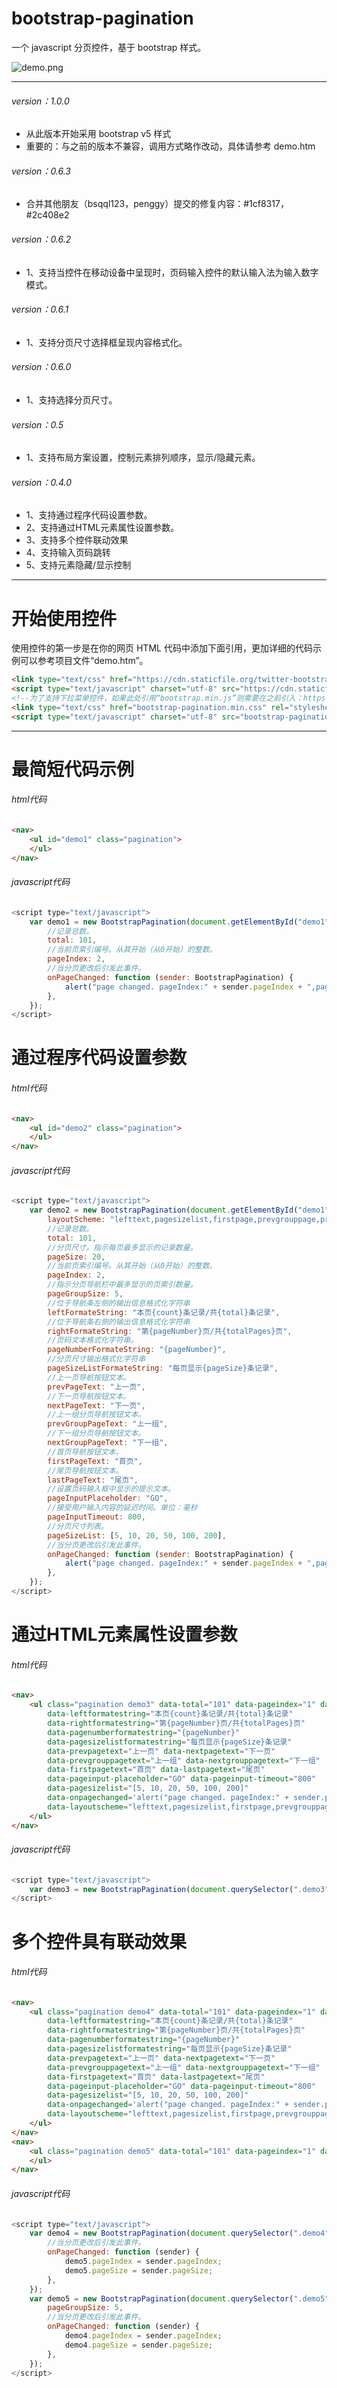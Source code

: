 ﻿# bootstrap-pagination
一个 javascript 分页控件，基于 bootstrap 样式。

![demo.png](images/demo.png)

---

###### version：1.0.0

+ 从此版本开始采用 bootstrap v5 样式
+ 重要的：与之前的版本不兼容，调用方式略作改动，具体请参考 demo.htm

###### version：0.6.3

+ 合并其他朋友（bsqql123，penggy）提交的修复内容：#1cf8317，#2c408e2

###### version：0.6.2

+ 1、支持当控件在移动设备中呈现时，页码输入控件的默认输入法为输入数字模式。

###### version：0.6.1

+ 1、支持分页尺寸选择框呈现内容格式化。

###### version：0.6.0

+ 1、支持选择分页尺寸。

###### version：0.5

+ 1、支持布局方案设置，控制元素排列顺序，显示/隐藏元素。

###### version：0.4.0

+ 1、支持通过程序代码设置参数。
+ 2、支持通过HTML元素属性设置参数。
+ 3、支持多个控件联动效果
+ 4、支持输入页码跳转
+ 5、支持元素隐藏/显示控制

---

# 开始使用控件

使用控件的第一步是在你的网页 HTML 代码中添加下面引用，更加详细的代码示例可以参考项目文件“demo.htm”。

```html
<link type="text/css" href="https://cdn.staticfile.org/twitter-bootstrap/5.2.3/css/bootstrap.min.css" rel="stylesheet" />
<script type="text/javascript" charset="utf-8" src="https://cdn.staticfile.org/twitter-bootstrap/5.2.3/js/bootstrap.bundle.min.js"></script>
<!--为了支持下拉菜单控件，如果此处引用“bootstrap.min.js”则需要在之前引入：https://cdn.staticfile.org/popper.js/2.11.6/umd/popper.min.js-->
<link type="text/css" href="bootstrap-pagination.min.css" rel="stylesheet" />
<script type="text/javascript" charset="utf-8" src="bootstrap-pagination.min.js"></script>
```

---

# 最简短代码示例

###### html代码

```html
<nav>
    <ul id="demo1" class="pagination">
    </ul>
</nav>
```

###### javascript代码

```javascript
<script type="text/javascript">
    var demo1 = new BootstrapPagination(document.getElementById("demo1"), {
        //记录总数。
        total: 101,
        //当前页索引编号。从其开始（从0开始）的整数。
        pageIndex: 2,
        //当分页更改后引发此事件。
        onPageChanged: function (sender: BootstrapPagination) {
            alert("page changed. pageIndex:" + sender.pageIndex + ",pageSize:" + sender.pageSize)
        },
    });
</script>
```

# 通过程序代码设置参数

###### html代码

```html
<nav>
    <ul id="demo2" class="pagination">
    </ul>
</nav>
```

###### javascript代码

```javascript
<script type="text/javascript">
    var demo2 = new BootstrapPagination(document.getElementById("demo1"), {
        layoutScheme: "lefttext,pagesizelist,firstpage,prevgrouppage,prevpage,pagenumber,nextpage,nextgrouppage,lastpage,pageinput,righttext",
        //记录总数。
        total: 101,
        //分页尺寸。指示每页最多显示的记录数量。
        pageSize: 20,
        //当前页索引编号。从其开始（从0开始）的整数。
        pageIndex: 2,
        //指示分页导航栏中最多显示的页索引数量。
        pageGroupSize: 5,
        //位于导航条左侧的输出信息格式化字符串
        leftFormateString: "本页{count}条记录/共{total}条记录",
        //位于导航条右侧的输出信息格式化字符串
        rightFormateString: "第{pageNumber}页/共{totalPages}页",
        //页码文本格式化字符串。
        pageNumberFormateString: "{pageNumber}",
        //分页尺寸输出格式化字符串
        pageSizeListFormateString: "每页显示{pageSize}条记录",
        //上一页导航按钮文本。
        prevPageText: "上一页",
        //下一页导航按钮文本。
        nextPageText: "下一页",
        //上一组分页导航按钮文本。
        prevGroupPageText: "上一组",
        //下一组分页导航按钮文本。
        nextGroupPageText: "下一组",
        //首页导航按钮文本。
        firstPageText: "首页",
        //尾页导航按钮文本。
        lastPageText: "尾页",
        //设置页码输入框中显示的提示文本。
        pageInputPlaceholder: "GO",
        //接受用户输入内容的延迟时间。单位：毫秒
        pageInputTimeout: 800,
        //分页尺寸列表。
        pageSizeList: [5, 10, 20, 50, 100, 200],
        //当分页更改后引发此事件。
        onPageChanged: function (sender: BootstrapPagination) {
            alert("page changed. pageIndex:" + sender.pageIndex + ",pageSize:" + sender.pageSize)
        },
    });
</script>
```

# 通过HTML元素属性设置参数

###### html代码

```html
<nav>
    <ul class="pagination demo3" data-total="101" data-pageindex="1" data-pagesize="20" data-pagegroupsize="5"
        data-leftformatestring="本页{count}条记录/共{total}条记录"
        data-rightformatestring="第{pageNumber}页/共{totalPages}页"
        data-pagenumberformatestring="{pageNumber}"
        data-pagesizelistformatestring="每页显示{pageSize}条记录"
        data-prevpagetext="上一页" data-nextpagetext="下一页"
        data-prevgrouppagetext="上一组" data-nextgrouppagetext="下一组"
        data-firstpagetext="首页" data-lastpagetext="尾页"
        data-pageinput-placeholder="GO" data-pageinput-timeout="800"
        data-pagesizelist="[5, 10, 20, 50, 100, 200]"
        data-onpagechanged='alert("page changed. pageIndex:" + sender.pageIndex + ",pageSize:" + sender.pageSize);'
        data-layoutscheme="lefttext,pagesizelist,firstpage,prevgrouppage,prevpage,pagenumber,nextpage,nextgrouppage,lastpage,pageinput,righttext">
    </ul>
</nav>
```

###### javascript代码

```javascript
<script type="text/javascript">
    var demo3 = new BootstrapPagination(document.querySelector(".demo3"));
</script>
```

# 多个控件具有联动效果

###### html代码

```html
<nav>
    <ul class="pagination demo4" data-total="101" data-pageindex="1" data-pagesize="20" data-pagegroupsize="5"
        data-leftformatestring="本页{count}条记录/共{total}条记录"
        data-rightformatestring="第{pageNumber}页/共{totalPages}页"
        data-pagenumberformatestring="{pageNumber}"
        data-pagesizelistformatestring="每页显示{pageSize}条记录"
        data-prevpagetext="上一页" data-nextpagetext="下一页"
        data-prevgrouppagetext="上一组" data-nextgrouppagetext="下一组"
        data-firstpagetext="首页" data-lastpagetext="尾页"
        data-pageinput-placeholder="GO" data-pageinput-timeout="800"
        data-pagesizelist="[5, 10, 20, 50, 100, 200]"
        data-onpagechanged='alert("page changed. pageIndex:" + sender.pageIndex + ",pageSize:" + sender.pageSize);'
        data-layoutscheme="lefttext,pagesizelist,firstpage,prevgrouppage,prevpage,pagenumber,nextpage,nextgrouppage,lastpage,pageinput,righttext">
    </ul>
</nav>
<nav>
    <ul class="pagination demo5" data-total="101" data-pageindex="1" data-pagesize="20" data-pagegroupsize="5">
    </ul>
</nav>
```

###### javascript代码

```javascript
<script type="text/javascript">
    var demo4 = new BootstrapPagination(document.querySelector(".demo4"), {
        //当分页更改后引发此事件。
        onPageChanged: function (sender) {
            demo5.pageIndex = sender.pageIndex;
            demo5.pageSize = sender.pageSize;
        },
    });
    var demo5 = new BootstrapPagination(document.querySelector(".demo5"), {
        pageGroupSize: 5,
        //当分页更改后引发此事件。
        onPageChanged: function (sender) {
            demo4.pageIndex = sender.pageIndex;
            demo4.pageSize = sender.pageSize;
        },
    });
</script>
```
